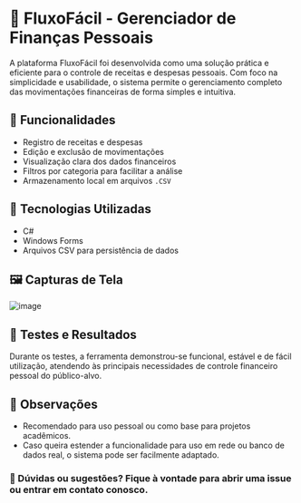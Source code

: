 # 💸 FluxoFácil - Gerenciador de Finanças Pessoais

A plataforma FluxoFácil foi desenvolvida como uma solução prática e eficiente para o controle de receitas e despesas pessoais. Com foco na simplicidade e usabilidade, o sistema permite o gerenciamento completo das movimentações financeiras de forma simples e intuitiva.

## 🚀 Funcionalidades

- Registro de receitas e despesas
- Edição e exclusão de movimentações
- Visualização clara dos dados financeiros
- Filtros por categoria para facilitar a análise
- Armazenamento local em arquivos `.CSV`

## 🧰 Tecnologias Utilizadas

- C#
- Windows Forms
- Arquivos CSV para persistência de dados

## 🖼️ Capturas de Tela

![image](https://github.com/user-attachments/assets/22e8c405-301b-4e12-88c1-3b008c06ebe0)

## 🧪 Testes e Resultados

Durante os testes, a ferramenta demonstrou-se funcional, estável e de fácil utilização, atendendo às principais necessidades de controle financeiro pessoal do público-alvo.

## 📌 Observações

- Recomendado para uso pessoal ou como base para projetos acadêmicos.
- Caso queira estender a funcionalidade para uso em rede ou banco de dados real, o sistema pode ser facilmente adaptado.

### 💬 Dúvidas ou sugestões? Fique à vontade para abrir uma issue ou entrar em contato conosco.
